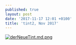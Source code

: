 ```yaml
---
published: true
layout: post
date: '2017-11-17 12:01 +0100'
title: 'tint2, Nov 2017'
---
```

[![derNeueTint.md.png](https://cdn.scrot.moe/images/2017/11/17/derNeueTint.md.png)](https://cdn.scrot.moe/images/2017/11/17/derNeueTint.png)
